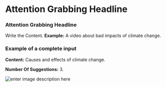 ﻿# Attention Grabbing Headline
### **Attention Grabbing Headline**

Write the Content.
**Example:** A video about bad impacts of climate change.

### **Example of a complete input**

**Content:** Causes and effects of climate change.

**Number Of Suggestions:** 3.

![enter image description here](https://copywriterpro-ai-tools.s3.amazonaws.com/Attention-Grabbing-Headline.jpg)
